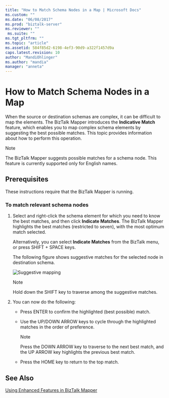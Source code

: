 ```yaml
---
title: "How to Match Schema Nodes in a Map | Microsoft Docs"
ms.custom: ""
ms.date: "06/08/2017"
ms.prod: "biztalk-server"
ms.reviewer: ""
 ms.suite: ""
ms.tgt_pltfrm: ""
ms.topic: "article"
ms.assetid: 584f85d2-6198-4ef3-90d9-a322f1457d9a
caps.latest.revision: 10
author: "MandiOhlinger"
ms.author: "mandia"
manager: "anneta"
---
```

# How to Match Schema Nodes in a Map
When the source or destination schemas are complex, it can be difficult to map the elements. The BizTalk Mapper introduces the **Indicative Match** feature, which enables you to map complex schema elements by suggesting the best possible matches. This topic provides information about how to perform this operation.  
  
> [!NOTE]
>  The BizTalk Mapper suggests possible matches for a schema node. This feature is currently supported only for English names.  
  
## Prerequisites  
 These instructions require that the BizTalk Mapper is running.  
  
### To match relevant schema nodes  
  
1.  Select and right-click the schema element for which you need to know the best matches, and then click **Indicate Matches**. The BizTalk Mapper highlights the best matches (restricted to seven), with the most optimum match selected.  
  
     Alternatively, you can select **Indicate Matches** from the BizTalk menu, or press SHIFT + SPACE keys.  
  
     The following figure shows suggestive matches for the selected node in destination schema.  
  
     ![Suggestive mapping](../core/media/suggestive-mapping.gif "Suggestive_Mapping")  
  
    > [!NOTE]
    >  Hold down the SHIFT key to traverse among the suggestive matches.  
  
2.  You can now do the following:  
  
    -   Press ENTER to confirm the highlighted (best possible) match.  
  
    -   Use the UP/DOWN ARROW keys to cycle through the highlighted matches in the order of preference.  
  
        > [!NOTE]
        >  Press the DOWN ARROW key to traverse to the next best match, and the UP ARROW key highlights the previous best match.  
  
    -   Press the HOME key to return to the top match.  
  
## See Also  
 [Using Enhanced Features in BizTalk Mapper](../core/using-enhanced-features-in-biztalk-mapper.md)